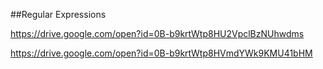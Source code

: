 ##Regular Expressions

<https://drive.google.com/open?id=0B-b9krtWtp8HU2VpclBzNUhwdms>

<https://drive.google.com/open?id=0B-b9krtWtp8HVmdYWk9KMU41bHM>



